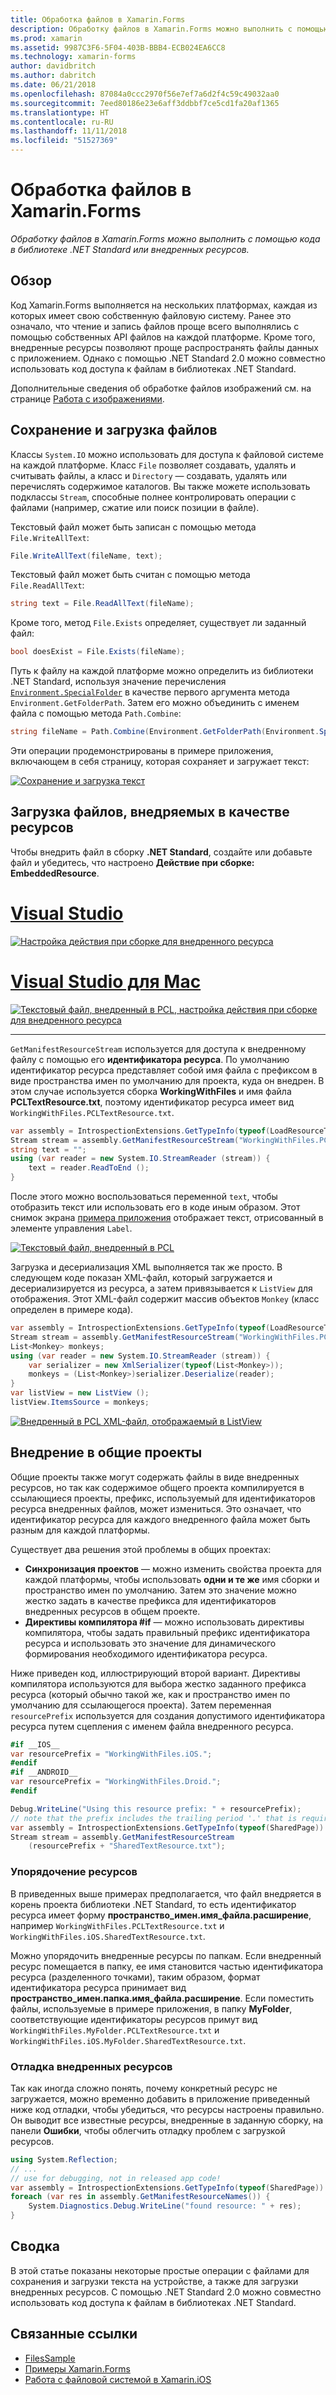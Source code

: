 ```yaml
---
title: Обработка файлов в Xamarin.Forms
description: Обработку файлов в Xamarin.Forms можно выполнить с помощью кода в библиотеке .NET Standard или внедренных ресурсов.
ms.prod: xamarin
ms.assetid: 9987C3F6-5F04-403B-BBB4-ECB024EA6CC8
ms.technology: xamarin-forms
author: davidbritch
ms.author: dabritch
ms.date: 06/21/2018
ms.openlocfilehash: 87084a0ccc2970f56e7ef7a6d2f4c59c49032aa0
ms.sourcegitcommit: 7eed80186e23e6aff3ddbbf7ce5cd1fa20af1365
ms.translationtype: HT
ms.contentlocale: ru-RU
ms.lasthandoff: 11/11/2018
ms.locfileid: "51527369"
---
```

# <a name="file-handling-in-xamarinforms"></a>Обработка файлов в Xamarin.Forms

_Обработку файлов в Xamarin.Forms можно выполнить с помощью кода в библиотеке .NET Standard или внедренных ресурсов._

## <a name="overview"></a>Обзор

Код Xamarin.Forms выполняется на нескольких платформах, каждая из которых имеет свою собственную файловую систему. Ранее это означало, что чтение и запись файлов проще всего выполнялись с помощью собственных API файлов на каждой платформе. Кроме того, внедренные ресурсы позволяют проще распространять файлы данных с приложением. Однако с помощью .NET Standard 2.0 можно совместно использовать код доступа к файлам в библиотеках .NET Standard.

Дополнительные сведения об обработке файлов изображений см. на странице [Работа с изображениями](~/xamarin-forms/user-interface/images.md).

<a name="Loading_and_Saving_Files" />

## <a name="saving-and-loading-files"></a>Сохранение и загрузка файлов

Классы `System.IO` можно использовать для доступа к файловой системе на каждой платформе. Класс `File` позволяет создавать, удалять и считывать файлы, а класс и `Directory` — создавать, удалять или перечислять содержимое каталогов. Вы также можете использовать подклассы `Stream`, способные полнее контролировать операции с файлами (например, сжатие или поиск позиции в файле).

Текстовый файл может быть записан с помощью метода `File.WriteAllText`:

```csharp
File.WriteAllText(fileName, text);
```

Текстовый файл может быть считан с помощью метода `File.ReadAllText`:

```csharp
string text = File.ReadAllText(fileName);
```

Кроме того, метод `File.Exists` определяет, существует ли заданный файл:

```csharp
bool doesExist = File.Exists(fileName);
```

Путь к файлу на каждой платформе можно определить из библиотеки .NET Standard, используя значение перечисления [`Environment.SpecialFolder`](xref:System.Environment.SpecialFolder) в качестве первого аргумента метода `Environment.GetFolderPath`. Затем его можно объединить с именем файла с помощью метода `Path.Combine`:

```csharp
string fileName = Path.Combine(Environment.GetFolderPath(Environment.SpecialFolder.LocalApplicationData), "temp.txt");
```

Эти операции продемонстрированы в примере приложения, включающем в себя страницу, которая сохраняет и загружает текст:

[![Сохранение и загрузка текст](files-images/saveandload-sml.png "Сохранение и загрузка файлов в приложении")](files-images/saveandload.png#lightbox "Сохранение и загрузка файлов в приложении")

<a name="Loading_Files_Embedded_as_Resources" />

## <a name="loading-files-embedded-as-resources"></a>Загрузка файлов, внедряемых в качестве ресурсов

Чтобы внедрить файл в сборку **.NET Standard**, создайте или добавьте файл и убедитесь, что настроено **Действие при сборке: EmbeddedResource**.

# <a name="visual-studiotabwindows"></a>[Visual Studio](#tab/windows)

[![Настройка действия при сборке для внедренного ресурса](files-images/vs-embeddedresource-sml.png "Настройка BuildAction EmbeddedResource")](files-images/vs-embeddedresource.png#lightbox "Настройка BuildAction EmbeddedResource")

# <a name="visual-studio-for-mactabmacos"></a>[Visual Studio для Mac](#tab/macos)

[![Текстовый файл, внедренный в PCL, настройка действия при сборке для внедренного ресурса](files-images/xs-embeddedresource-sml.png "Настройка BuildAction EmbeddedResource")](files-images/xs-embeddedresource.png#lightbox "Настройка BuildAction EmbeddedResource")

-----

`GetManifestResourceStream` используется для доступа к внедренному файлу с помощью его **идентификатора ресурса**. По умолчанию идентификатор ресурса представляет собой имя файла с префиксом в виде пространства имен по умолчанию для проекта, куда он внедрен. В этом случае используется сборка **WorkingWithFiles** и имя файла **PCLTextResource.txt**, поэтому идентификатор ресурса имеет вид `WorkingWithFiles.PCLTextResource.txt`.

```csharp
var assembly = IntrospectionExtensions.GetTypeInfo(typeof(LoadResourceText)).Assembly;
Stream stream = assembly.GetManifestResourceStream("WorkingWithFiles.PCLTextResource.txt");
string text = "";
using (var reader = new System.IO.StreamReader (stream)) {
    text = reader.ReadToEnd ();
}
```

После этого можно воспользоваться переменной `text`, чтобы отобразить текст или использовать его в коде иным образом. Этот снимок экрана [примера приложения](https://developer.xamarin.com/samples/xamarin-forms/WorkingWithFiles/) отображает текст, отрисованный в элементе управления `Label`.

 [![Текстовый файл, внедренный в PCL](files-images/pcltext-sml.png "Внедренный в PCL текстовый файл, отображаемый в приложении")](files-images/pcltext.png#lightbox "Внедренный в PCL текстовый файл, отображаемый в приложении")

Загрузка и десериализация XML выполняется так же просто. В следующем коде показан XML-файл, который загружается и десериализируется из ресурса, а затем привязывается к `ListView` для отображения. Этот XML-файл содержит массив объектов `Monkey` (класс определен в примере кода).

```csharp
var assembly = IntrospectionExtensions.GetTypeInfo(typeof(LoadResourceText)).Assembly;
Stream stream = assembly.GetManifestResourceStream("WorkingWithFiles.PCLXmlResource.xml");
List<Monkey> monkeys;
using (var reader = new System.IO.StreamReader (stream)) {
    var serializer = new XmlSerializer(typeof(List<Monkey>));
    monkeys = (List<Monkey>)serializer.Deserialize(reader);
}
var listView = new ListView ();
listView.ItemsSource = monkeys;
```

 [![Внедренный в PCL XML-файл, отображаемый в ListView](files-images/pclxml-sml.png "Внедренный XML-файл в PCL, отображаемый в ListView")](files-images/pclxml.png#lightbox "Внедренный XML-файл в PCL, отображаемый в ListView")

<a name="Embedding_in_Shared_Projects" />

## <a name="embedding-in-shared-projects"></a>Внедрение в общие проекты

Общие проекты также могут содержать файлы в виде внедренных ресурсов, но так как содержимое общего проекта компилируется в ссылающиеся проекты, префикс, используемый для идентификаторов ресурса внедренных файлов, может измениться. Это означает, что идентификатор ресурса для каждого внедренного файла может быть разным для каждой платформы.

Существует два решения этой проблемы в общих проектах:

-  **Синхронизация проектов** — можно изменить свойства проекта для каждой платформы, чтобы использовать **одни и те же** имя сборки и пространство имен по умолчанию. Затем это значение можно жестко задать в качестве префикса для идентификаторов внедренных ресурсов в общем проекте.
-  **Директивы компилятора #if** — можно использовать директивы компилятора, чтобы задать правильный префикс идентификатора ресурса и использовать это значение для динамического формирования необходимого идентификатора ресурса.


Ниже приведен код, иллюстрирующий второй вариант. Директивы компилятора используются для выбора жестко заданного префикса ресурса (который обычно такой же, как и пространство имен по умолчанию для ссылающегося проекта). Затем переменная `resourcePrefix` используется для создания допустимого идентификатора ресурса путем сцепления с именем файла внедренного ресурса.

```csharp
#if __IOS__
var resourcePrefix = "WorkingWithFiles.iOS.";
#endif
#if __ANDROID__
var resourcePrefix = "WorkingWithFiles.Droid.";
#endif

Debug.WriteLine("Using this resource prefix: " + resourcePrefix);
// note that the prefix includes the trailing period '.' that is required
var assembly = IntrospectionExtensions.GetTypeInfo(typeof(SharedPage)).Assembly;
Stream stream = assembly.GetManifestResourceStream
    (resourcePrefix + "SharedTextResource.txt");
```

<a name="Organizing_Resources" />

### <a name="organizing-resources"></a>Упорядочение ресурсов

В приведенных выше примерах предполагается, что файл внедряется в корень проекта библиотеки .NET Standard, то есть идентификатор ресурса имеет форму **пространство_имен.имя_файла.расширение**, например `WorkingWithFiles.PCLTextResource.txt` и `WorkingWithFiles.iOS.SharedTextResource.txt`.

Можно упорядочить внедренные ресурсы по папкам. Если внедренный ресурс помещается в папку, ее имя становится частью идентификатора ресурса (разделенного точками), таким образом, формат идентификатора ресурса принимает вид **пространство_имен.папка.имя_файла.расширение**. Если поместить файлы, используемые в примере приложения, в папку **MyFolder**, соответствующие идентификаторы ресурсов примут вид `WorkingWithFiles.MyFolder.PCLTextResource.txt` и `WorkingWithFiles.iOS.MyFolder.SharedTextResource.txt`.

<a name="Debugging_Embedded_Resources" />

### <a name="debugging-embedded-resources"></a>Отладка внедренных ресурсов

Так как иногда сложно понять, почему конкретный ресурс не загружается, можно временно добавить в приложение приведенный ниже код отладки, чтобы убедиться, что ресурсы настроены правильно. Он выводит все известные ресурсы, внедренные в заданную сборку, на панели **Ошибки**, чтобы облегчить отладку проблем с загрузкой ресурсов.

```csharp
using System.Reflection;
// ...
// use for debugging, not in released app code!
var assembly = IntrospectionExtensions.GetTypeInfo(typeof(SharedPage)).Assembly;
foreach (var res in assembly.GetManifestResourceNames()) {
    System.Diagnostics.Debug.WriteLine("found resource: " + res);
}
```

## <a name="summary"></a>Сводка

В этой статье показаны некоторые простые операции с файлами для сохранения и загрузки текста на устройстве, а также для загрузки внедренных ресурсов. С помощью .NET Standard 2.0 можно совместно использовать код доступа к файлам в библиотеках .NET Standard.

## <a name="related-links"></a>Связанные ссылки

- [FilesSample](https://developer.xamarin.com/samples/xamarin-forms/WorkingWithFiles/)
- [Примеры Xamarin.Forms](https://github.com/xamarin/xamarin-forms-samples)
- [Работа с файловой системой в Xamarin.iOS](~/ios/app-fundamentals/file-system.md)

